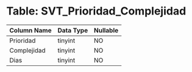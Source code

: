 # Table: SVT_Prioridad_Complejidad

| Column Name | Data Type | Nullable |
|-------------|-----------|----------|
| Prioridad | tinyint | NO |
| Complejidad | tinyint | NO |
| Dias | tinyint | NO |
